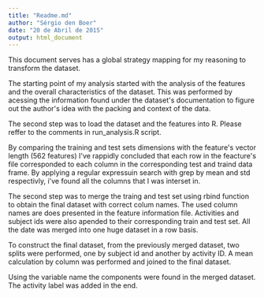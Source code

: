 ```yaml
---
title: "Readme.md"
author: "Sérgio den Boer"
date: "20 de Abril de 2015"
output: html_document
---
```


This document serves has a global strategy mapping for my reasoning to transform the dataset.

The starting point of my analysis started with the analysis of the features and the overall characteristics of the dataset. This was performed by acessing the information found under the dataset's documentation to figure out the author's idea with the packing and context of the data.

The second step was to load the dataset and the features into R. Please reffer to the comments in run_analysis.R script.

By comparing the training and test sets dimensions with the feature's vector length (562 features) I've rappidly concluded that each row in the feacture's file corresponded to each column in the corresponding test and traind data frame. By applying a regular expressuin search with grep by mean and std respectivly, i've found all the columns that I was interset in.

The second step was to merge the traing and test set using rbind function to obtain the final dataset with correct colum names. The used column names are does presented in the feature information file. Activities and subject ids were also apended to their corresponding train and test set. All the date was merged into one huge dataset in a row basis.

To construct the final dataset, from the previously merged dataset, two splits were performed, one by subject id and another by activity ID. A mean calculation by column was performed and joined to the final dataset.


Using the variable name the components were found in the merged dataset. The activity label was added in the end.




